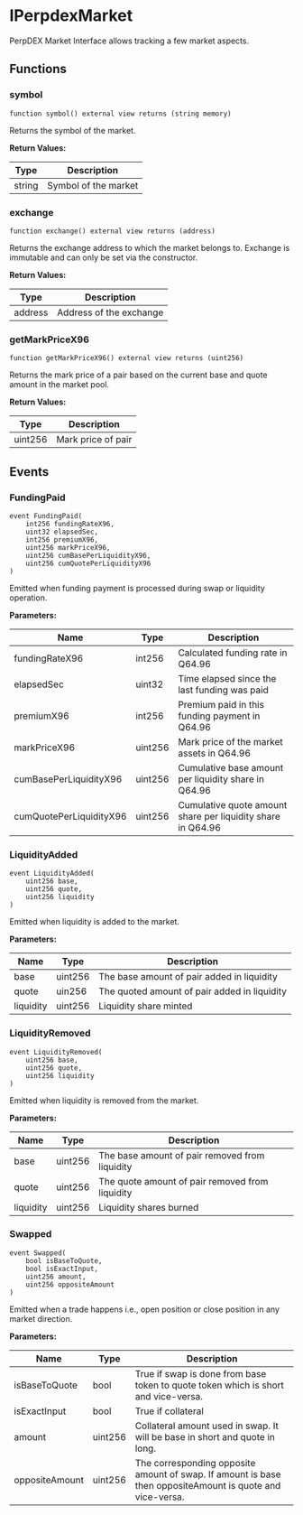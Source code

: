 # IPerpdexMarket

PerpDEX Market Interface allows tracking a few market aspects.

## Functions

### symbol

```
function symbol() external view returns (string memory)
```

Returns the symbol of the market.

**Return Values:**

| Type   | Description          |
| ------ | -------------------- |
| string | Symbol of the market |



### exchange

```
function exchange() external view returns (address)
```

Returns the exchange address to which the market belongs to. Exchange is immutable and can only be set via the constructor.&#x20;

**Return Values:**

| Type    | Description             |
| ------- | ----------------------- |
| address | Address of the exchange |



### getMarkPriceX96

```
function getMarkPriceX96() external view returns (uint256)
```

Returns the mark price of a pair based on the current base and quote amount in the market pool.

**Return Values:**

| Type    | Description         |
| ------- | ------------------- |
| uint256 | Mark price of pair  |

## Events

### FundingPaid

```
event FundingPaid(
    int256 fundingRateX96,
    uint32 elapsedSec,
    int256 premiumX96,
    uint256 markPriceX96,
    uint256 cumBasePerLiquidityX96,
    uint256 cumQuotePerLiquidityX96
)
```

Emitted when funding payment is processed during swap or liquidity operation.

**Parameters:**

| Name                    | Type    | Description                                                 |
| ----------------------- | ------- | ----------------------------------------------------------- |
| fundingRateX96          | int256  | Calculated funding rate in Q64.96                           |
| elapsedSec              | uint32  | Time elapsed since the last funding was paid                |
| premiumX96              | int256  | Premium paid in this funding payment in Q64.96              |
| markPriceX96            | uint256 | Mark price of the market assets in Q64.96                   |
| cumBasePerLiquidityX96  | uint256 | Cumulative base amount per liquidity share in Q64.96        |
| cumQuotePerLiquidityX96 | uint256 | Cumulative quote amount share per liquidity share in Q64.96 |

### LiquidityAdded

```
event LiquidityAdded(
    uint256 base, 
    uint256 quote, 
    uint256 liquidity
)
```

Emitted when liquidity is added to the market.

**Parameters:**

| Name      | Type    | Description                                  |
| --------- | ------- | -------------------------------------------- |
| base      | uint256 | The base amount of pair added in liquidity   |
| quote     | uin256  | The quoted amount of pair added in liquidity |
| liquidity | uint256 | Liquidity share minted                       |

### LiquidityRemoved

```
event LiquidityRemoved(
    uint256 base,
    uint256 quote,
    uint256 liquidity
)
```

Emitted when liquidity is removed from the market.

**Parameters:**

| Name      | Type    | Description                                     |
| --------- | ------- | ----------------------------------------------- |
| base      | uint256 | The base amount of pair removed from liquidity  |
| quote     | uint256 | The quote amount of pair removed from liquidity |
| liquidity | uint256 | Liquidity shares burned                         |

### **Swapped**

```
event Swapped(
    bool isBaseToQuote, 
    bool isExactInput, 
    uint256 amount, 
    uint256 oppositeAmount
)
```

Emitted when a trade happens i.e., open position or close position in any market direction.

**Parameters:**

| Name           | Type    | Description                                                                                               |
| -------------- | ------- | --------------------------------------------------------------------------------------------------------- |
| isBaseToQuote  | bool    | True if swap is done from base token to quote token which is short and vice-versa.                        |
| isExactInput   | bool    | True if collateral                                                                                        |
| amount         | uint256 | Collateral amount used in swap. It will be base in short and quote in long.                               |
| oppositeAmount | uint256 | The corresponding opposite amount of swap. If amount is base then oppositeAmount is quote and vice-versa. |
